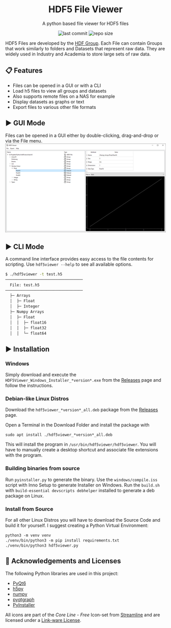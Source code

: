 <div align="center">

# HDF5 File Viewer
A python based file viewer for HDF5 files

![last commit](https://img.shields.io/github/last-commit/loenard97/hdf5-viewer?&style=for-the-badge&logo=github&color=3776AB)
![repo size](https://img.shields.io/github/repo-size/loenard97/hdf5-viewer?&style=for-the-badge&logo=github&color=3776AB)

</div>


HDF5 Files are developed by the [HDF Group](https://www.hdfgroup.org/solutions/hdf5/).
Each File can contain Groups that work similarly to folders and Datasets that represent raw data.
They are widely used in Industry and Academia to store large sets of raw data.


## 📋 Features
 - Files can be opened in a GUI or with a CLI
 - Load h5 files to view all groups and datasets
 - Also supports remote files on a NAS for example
 - Display datasets as graphs or text
 - Export files to various other file formats


## ▶️ GUI Mode
Files can be opened in a GUI either by double-clicking, drag-and-drop or via the File menu.
![Screenshot](src/hdf5viewer/img/screenshot.jpg)


## ▶️ CLI Mode
A command line interface provides easy access to the file contents for scripting.
Use `hdf5viewer --help` to see all available options.

```sh
$ ./hdf5viewer -t test.h5
──────────────────────────────────
  File: test.h5
──────────────────────────────────
  ├─ Arrays
  │  ├─ Float
  │  ├─ Integer
  ├─ Numpy Arrays
  │  ├─ Float
  │  │  ├─ float16
  │  │  ├─ float32
  │  │  └─ float64
```


## ▶️ Installation
### Windows
Simply download and execute the `HDF5Viewer_Windows_Installer_*version*.exe` 
from the [Releases](https://github.com/loenard97/hdf5-viewer/releases) page 
and follow the instructions.

### Debian-like Linux Distros
Download the `hdf5viewer_*version*_all.deb` package from the 
[Releases](https://github.com/loenard97/hdf5-viewer/releases) page.

Open a Terminal in the Download Folder and install the package with
```commandline
sudo apt install ./hdf5viewer_*version*_all.deb
```
This will install the program in `/usr/bin/hdf5viewer/hdf5viewer`.
You will have to manually create a desktop shortcut and associate file extensions with the program.


### Building binaries from source
Run `pyinstaller.py` to generate the binary.
Use the `windows/compile.iss` script with Inno Setup to generate Installer on Windows.
Run the `build.sh` with `build-essential devscripts debhelper` installed to generate a deb package on Linux.


### Install from Source
For all other Linux Distros you will have to download the Source Code and build it for yourself.
I suggest creating a Python Virtual Environment:
```commandline
python3 -m venv venv
./venv/bin/python3 -m pip install requirements.txt
./venv/bin/python3 hdf5viewer.py
```

## 🔗 Acknowledgements and Licenses
The following Python libraries are used in this project:
 - [PyQt6](https://riverbankcomputing.com/commercial/pyqt)
 - [h5py](https://docs.h5py.org/en/stable/licenses.html)
 - [numpy](https://numpy.org/doc/stable/license.html)
 - [pyqtgraph](https://www.pyqtgraph.org/)
 - [PyInstaller](https://pyinstaller.org/en/stable/license.html)

All icons are part of the *Core Line - Free* Icon-set from [Streamline](https://www.streamlinehq.com/)
and are licensed under a [Link-ware License](https://www.streamlinehq.com/license-freeLinkware).

